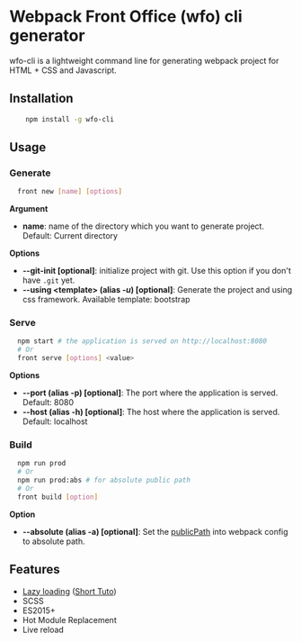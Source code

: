 # Webpack Front Office (wfo) cli generator
 wfo-cli is a lightweight command line for generating webpack project for HTML + CSS and Javascript.

## Installation
``` bash
    npm install -g wfo-cli
```

## Usage
### Generate
``` bash
  front new [name] [options]
```
**Argument**

 - **name**: name of the directory which you want to generate project. Default: Current directory

**Options**

 -  **--git-init [optional]**: initialize project with git. Use this option if you don't have `.git` yet.
 - **--using &lt;template&gt; (alias *-u*) [optional]**: Generate the project and using css framework. Available template: bootstrap

### Serve
``` bash
  npm start # the application is served on http://localhost:8080
  # Or
  front serve [options] <value>
```

**Options**

 - **--port (alias -p) [optional]**: The port where the application is served. Default: 8080
 - **--host (alias -h) [optional]**: The host where the application is served. Default: localhost

### Build
``` bash
  npm run prod
  # Or
  npm run prod:abs # for absolute public path
  # Or
  front build [option]
```

**Option**   

   - **--absolute (alias -a) [optional]**: Set the [publicPath](https://webpack.js.org/guides/public-path/) into webpack config to absolute path.


## Features

 - [Lazy loading](https://webpack.js.org/guides/lazy-loading/) ([Short Tuto](https://github.com/radonirinamaminiaina/wfo-cli/wiki/Lazy-loading-tutorial-using-wfo-cli))
 - SCSS
 - ES2015+
 - Hot Module Replacement
 - Live reload